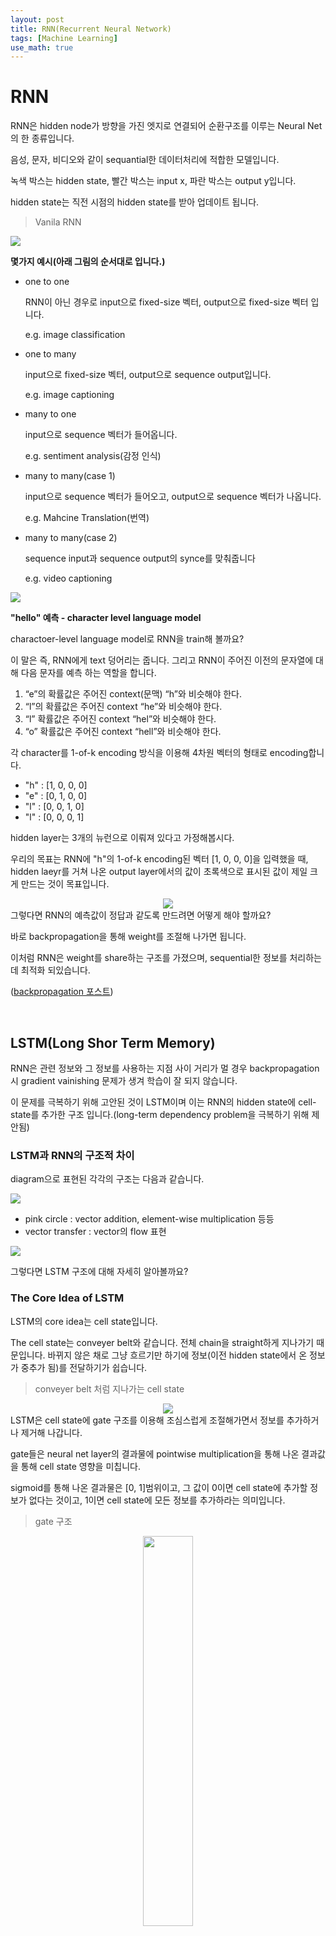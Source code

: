 ```yaml
---
layout: post
title: RNN(Recurrent Neural Network)
tags: [Machine Learning]
use_math: true
---
```


# RNN

RNN은 hidden node가 방향을 가진 엣지로 연결되어 순환구조를 이루는 Neural Net의 한 종류입니다.

음성, 문자, 비디오와 같이 sequantial한 데이터처리에 적합한 모델입니다. 

녹색 박스는 hidden state, 빨간 박스는 input x, 파란 박스는 output y입니다.

hidden state는 직전 시점의 hidden state를 받아 업데이트 됩니다.

> Vanila RNN



![](http://i.imgur.com/s8nYcww.png)



**몇가지 예시(아래 그림의 순서대로 입니다.)**

- one to one

  RNN이 아닌 경우로 input으로 fixed-size 벡터, output으로 fixed-size 벡터 입니다.

  e.g. image classification

- one to many

  input으로 fixed-size 벡터, output으로 sequence output입니다.

  e.g. image captioning

- many to one

  input으로 sequence 벡터가 들어옵니다.

  e.g. sentiment analysis(감정 인식)

- many to many(case 1)

  input으로 sequence 벡터가 들어오고, output으로 sequence 벡터가 나옵니다.

  e.g. Mahcine Translation(번역)

- many to many(case 2)

  sequence input과 sequence output의 synce를 맞춰줍니다

  e.g. video captioning

![](https://miro.medium.com/max/700/1*XosBFfduA1cZB340SSL1hg.png)



**"hello" 예측 - character level language model**

charactoer-level language model로 RNN을 train해 볼까요?

이 말은 즉, RNN에게 text 덩어리는 줍니다. 그리고 RNN이 주어진 이전의 문자열에 대해 다음 문자를 예측 하는 역할을 합니다.

1. “e”의 확률값은 주어진 context(문맥) “h”와 비슷해야 한다.
2. “l”의 확률값은 주어진 context “he”와 비슷해야 한다.
3. “l”  확률값은 주어진 context “hel”와 비슷해야 한다.
4. “o”  확률값은 주어진 context “hell”와 비슷해야 한다.

각 character를 1-of-k encoding 방식을 이용해 4차원 벡터의 형태로 encoding합니다.

- "h" : [1, 0, 0, 0]
- "e" : [0, 1, 0, 0]
- "l" : [0, 0, 1, 0]
- "l" : [0, 0, 0, 1]

hidden layer는 3개의 뉴런으로 이뤄져 있다고 가정해봅시다.

우리의 목표는 RNN에 "h"의 1-of-k encoding된 벡터 [1, 0, 0, 0]을 입력했을 때, hidden laeyr를 거쳐 나온 output  layer에서의 값이 초록색으로 표시된 값이 제일 크게 만드는 것이 목표입니다.

<center><img src="https://miro.medium.com/max/700/1*bdR_utmqOoKu_h-JyeoXYA.png"></center>
그렇다면 RNN의 예측값이 정답과 같도록 만드려면 어떻게 해야 할까요?

바로 backpropagation을 통해 weight를 조절해 나가면 됩니다.

이처럼 RNN은 weight를 share하는 구조를 가졌으며, sequential한 정보를 처리하는데 최적화 되있습니다.

([backpropagation 포스트](https://chacha95.github.io/2018-11-17-Deeplearning1.5/))

<br>

## LSTM(Long Shor Term Memory)

RNN은 관련 정보와 그 정보를 사용하는 지점 사이 거리가 멀 경우 backpropagation 시 gradient vainishing 문제가 생겨 학습이 잘 되지 않습니다.

이 문제를 극복하기 위해 고안된 것이 LSTM이며 이는 RNN의 hidden state에 cell-state를 추가한 구조 입니다.(long-term dependency problem을 극복하기 위해 제안됨)

### LSTM과 RNN의 구조적 차이

diagram으로 표현된 각각의 구조는 다음과 같습니다.

![](http://i.imgur.com/jKodJ1u.png)

- pink circle : vector addition, element-wise multiplication 등등
- vector transfer : vector의 flow 표현

![](http://colah.github.io/posts/2015-08-Understanding-LSTMs/img/LSTM2-notation.png)

그렇다면 LSTM 구조에 대해 자세히 알아볼까요?

### The Core Idea of LSTM

LSTM의 core idea는 cell state입니다.

The cell state는 conveyer belt와 같습니다. 전체 chain을 straight하게 지나가기 때문입니다. 바뀌지 않은 채로 그냥 흐르기만 하기에 정보(이전 hidden state에서 온 정보가 중추가 됨)를 전달하기가 쉽습니다.

> conveyer belt 처럼 지나가는 cell state

<center><img src="http://colah.github.io/posts/2015-08-Understanding-LSTMs/img/LSTM3-C-line.png"></center>
LSTM은 cell state에 gate 구조를 이용해 조심스럽게 조절해가면서 정보를 추가하거나 제거해 나갑니다.

gate들은 neural net layer의 결과물에 pointwise multiplication을 통해 나온 결과값을 통해 cell state 영향을 미칩니다.

sigmoid를 통해 나온 결과물은 [0, 1]범위이고, 그 값이 0이면 cell state에 추가할 정보가 없다는 것이고, 1이면 cell state에 모든 정보를 추가하라는 의미입니다.

> gate 구조

<center><img src="https://user-images.githubusercontent.com/31475037/60249911-ac395900-9900-11e9-85d5-4b78831dd032.png" width="40%"></center>
### Step into LSTM

LSTM으로의 첫번째 step은 바로 cell state에서 어떤 정보를 버릴지 결정하는 것입니다.

이 결정은 "forget gate layer"라 불리는 sigmoid layer에 의해서 결정됩니다.

이전 hidden state를 통해 나온 h 벡터와 새로운 입력값 x 벡터를 concat 한 뒤, forget gate에 넣어줍니다.

forget gate를 통해 나온 값이 1이면 cell state에 추가되게 됩니다. 반면에 0이면 cell state에 추가하지 않습니다.

즉, 이 단계는 step은 이전 hidden state에서 온 contex와 입력 벡터의 연관성을 구한 뒤, forget gate를 통해 cell state에 이 새로운 정보를 추가할지 안할지 정하는 step 입니다.

> forget gate

![](http://colah.github.io/posts/2015-08-Understanding-LSTMs/img/LSTM3-focus-f.png)



다음 step으로는 새로운 정보를 cell state에 추가하는 step 입니다.

이 step은 두 단계로 이뤄져 있으며, 첫번째는, "input gate layer"가 우리가 어떤 value를 업데이트 할지 결정합니다. 다음으로 tanh(하이퍼볼릭 탄젠트) layer가 새로운 candidate value C를 만들어 냅니다. 

여기서 i가 candidate value C에 대해 scale factor 역할을 해줍니다.

> input gate

![](http://colah.github.io/posts/2015-08-Understanding-LSTMs/img/LSTM3-focus-i.png)

이제 old cell state를 new cell state로 업데이트할 차례입니다.

forget gate와 input gate를 통해 업데이트 된 내용에 대해 cell state에 새로운 정보들을 업데이트 해줍니다.

> new information update

![](http://colah.github.io/posts/2015-08-Understanding-LSTMs/img/LSTM3-focus-C.png)



마지막으로 우리는 무엇을 ouptut으로 낼지 결정해야합니다. 이 결정은 현재 cell state를 바탕으로 결정됩니다. 먼저 sigmoid에 이전 hidden state를 넣고 이를 현재 cell state와 곱해준 값을 output으로 출력합니다.

![](http://colah.github.io/posts/2015-08-Understanding-LSTMs/img/LSTM3-focus-o.png)



<br>

**참고 강의**

[CS231n](https://www.youtube.com/playlist?list=PL3FW7Lu3i5JvHM8ljYj-zLfQRF3EO8sYv)

[RNN](https://www.youtube.com/watch?v=UNmqTiOnRfg&t=790s)

[RNN2](https://www.youtube.com/watch?v=PahF2hZM6cs)

[LSTM](http://colah.github.io/posts/2015-08-Understanding-LSTMs/)

**읽어볼만한 글**

[RNN](https://towardsdatascience.com/animated-rnn-lstm-and-gru-ef124d06cf45)

[RNN2](https://towardsdatascience.com/illustrated-guide-to-lstms-and-gru-s-a-step-by-step-explanation-44e9eb85bf21)



<br>

